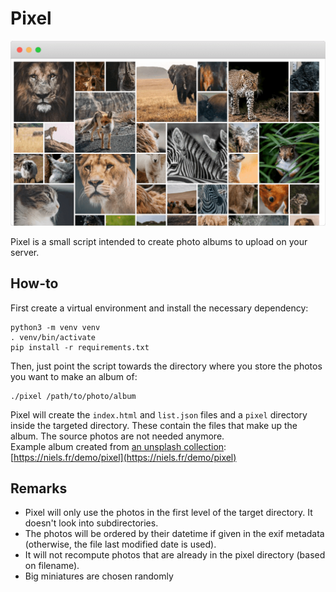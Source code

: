 Pixel
=====

![album made with pixel](screenshot.png)

Pixel is a small script intended to create photo albums to upload on your server.

## How-to

First create a virtual environment and install the necessary dependency:
```
python3 -m venv venv
. venv/bin/activate
pip install -r requirements.txt
```

Then, just point the script towards the directory where you store the photos you want to make an album of:
```
./pixel /path/to/photo/album
```

Pixel will create the `index.html` and `list.json` files and a `pixel` directory inside the targeted directory. These contain the files that make up the album. The source photos are not needed anymore.  
Example album created from [an unsplash collection](https://unsplash.com/collections/181581/animals): [https://niels.fr/demo/pixel](https://niels.fr/demo/pixel)

## Remarks

- Pixel will only use the photos in the first level of the target directory. It doesn't look into subdirectories.
- The photos will be ordered by their datetime if given in the exif metadata (otherwise, the file last modified date is used).
- It will not recompute photos that are already in the pixel directory (based on filename).
- Big miniatures are chosen randomly
